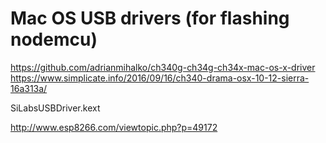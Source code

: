 # Mac OS USB drivers (for flashing nodemcu)

https://github.com/adrianmihalko/ch340g-ch34g-ch34x-mac-os-x-driver
https://www.simplicate.info/2016/09/16/ch340-drama-osx-10-12-sierra-16a313a/

SiLabsUSBDriver.kext

http://www.esp8266.com/viewtopic.php?p=49172